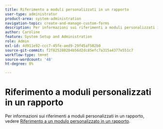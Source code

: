 ```yaml
---
title: Riferimento a moduli personalizzati in un rapporto
user-type: administrator
product-area: system-administration
navigation-topic: create-and-manage-custom-forms
description: Per informazioni sui riferimenti a moduli personalizzati in un rapporto, vedere l’articolo "Fare riferimento a un modulo personalizzato in un rapporto".
author: Caroline
feature: System Setup and Administration
role: Admin
exl-id: 4d911e92-ccc7-45fe-aed9-29f45af582b0
source-git-commit: f2f825280204b56d2dc85efc7a315a4377e551c7
workflow-type: tm+mt
source-wordcount: '48'
ht-degree: 0%

---
```


# Riferimento a moduli personalizzati in un rapporto

Per informazioni sui riferimenti a moduli personalizzati in un rapporto, vedere [Riferimento a un modulo personalizzato in un rapporto](../../../reports-and-dashboards/reports/creating-and-managing-reports/reference-custom-form-report.md).
